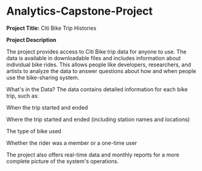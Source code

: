 # Analytics-Capstone-Project
**Project Title:** Citi Bike Trip Histories

**Project Description**

The project provides access to Citi Bike trip data for anyone to use. The data is available in downloadable files and includes information about individual bike rides. This allows people like developers, researchers, and artists to analyze the data to answer questions about how and when people use the bike-sharing system.

What's in the Data?
The data contains detailed information for each bike trip, such as:

When the trip started and ended

Where the trip started and ended (including station names and locations)

The type of bike used

Whether the rider was a member or a one-time user

The project also offers real-time data and monthly reports for a more complete picture of the system's operations.
